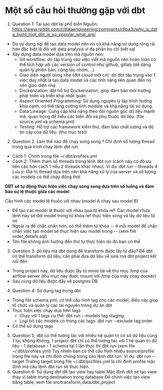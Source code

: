 # Một số câu hỏi thường gặp với dbt
1. Question 1: Tại sao dbt lại phổ biến 
Nguồn: https://www.reddit.com/r/dataengineering/comments/r8pa3i/why_is_data_build_tool_dbt_is_so_popular_what_are/
- Do sự dụng sql để tạo data model nên nó có khả năng sử dụng rộng rãi hơn đặc biệt là đối với data analysis vì đa phần họ chỉ biết sql
- Xây dựng data model dựa trên mã nguồn nên:
    - Git workflow: do tập trung vào việc viết mã nguồn nên hoàn toàn có thể tích hợp với các version of control như github, gitlab (dễ dàng quản lý phiên bản, cộng tác nhóm, ..)
    - Giao diện người dùng nhẹ (dbt cloud mới có): do dbt tập trung vào 1 việc duy nhất là tạo data model và các tính năng liên quan đến nó nên giao diện nhẹ
    - Dockerization: dbt hỗ trợ Dockerization, giúp đảm bảo môi trường phát triển và triển khai nhất quán.
    - Aspect Oriented Programming: Sử dụng nguyên lý lập trình hướng khía cạnh, có thể tăng cường tính module và khả năng tái sử dụng.
    - Data Lineage: Cung cấp khả năng theo dõi nguồn gốc dữ liệu mạnh mẽ, quan trọng để hiểu các biến đổi và phụ thuộc dữ liệu. (file source.yml và schema.yml)
    - Testing: Hỗ trợ các framework kiểm thử, đảm bảo chất lượng và độ tin cậy của dữ liệu. (thư mục test)
2. Question 2: Làm thế nào để chạy song song ?
Chỉ định số lượng thread trong quá trình chạy lệnh dbt run
- Cách 1: Chỉnh trong file ~/.dbt/profiles.yml
- Cách 2: Thêm tham số threads trong lệnh dbt run (cách này có độ ưu tiên cao hơn cách 1 nếu 2 threads khác nhau). Ví dụ: dbt run --threads 4
Lưu ý: Giá trị thread dựa trên nên khả năng xử lý của server và số lượng các models có thể chạy đồng thời

**DBT sẽ tự động thực hiện việc chạy song song dựa trên số luồng và đảm bảo sự lệ thuộc giữa các model**

Cấu hình các model lệ thuộc với nhau (model A chạy sau model B)
- Để tạo các model lệ thuộc với nhau qua từ khóa ref. Các model chứa lệnh này sẽ đợi model trong từ khóa ref thực hiện xong và lấy dữ liệu từ nó
- Ngoài ra để chắc chắn hơn, có thể thêm từ khóa -- ở mỗi model để chắc chắn việc tạo model sẽ thực hiện sau model trong -- (xem file order_details.sql)
- Tên file không ảnh hưởng đến thứ tự thực hiện do đó bạn có thể
3. Question 3: dữ liệu mà dbt dùng để transform được lấy từ đâu?
Để dbt có thể transform dữ liệu, cần phải đưa dữ liệu về sink mà dbt project kết nối đến
- Trong project này, dữ liệu được lấy từ minio tải về thư mục /tmp của airflow server (thư mục này được mount với /tmp của máy chạy docker)
- Sau cùng dữ liệu được đẩy về postgres DB
4. Question 4: Sử dụng tag trong dbt
- Trong file schema.yml, có thể cấu hình tag cho các model, điều này giúp tổ chức và quản lý các tài nguyên trong dự án dbt
- Thực hiện việc chạy dựa trên tags
    - Chạy với 1 tags cụ thể: dbt run --models tag:staging
    - Loại bỏ các models có trong các tags: dbt run --exclude tag:order
- Có thể sử dụng tags
5. Question 5: dbt có thể tương tác với nhiều hệ quản trị cơ sở dữ liệu cùng 1 lúc không
Không, 1 project dbt chỉ có thể tương tác với 1 hệ quản trị dữ liệu - 1 database - 1 schema tại 1 lần thực thi dbt run (xem file ~/.dbt/profiles.yml)
Tuy nhiên bạn có thể cấu hình nhiều source/profile trong file này và chỉ định chúng trong câu lệnh dbt run. Ví dụ: dbt run --target <profile-1>
Trường target trong file ~/.dbt/profiles.yml là chỉ định profile mặc định mà câu lệnh dbt run sẽ thực hiện.
6. Question 6: Sử dụng dbt để tạo view hay table
Mặc định dbt sẽ tạo view thay vì table trong destination trong database
Để chỉnh việc tạo view bằng table, xem file src/transform_data/dbt_project